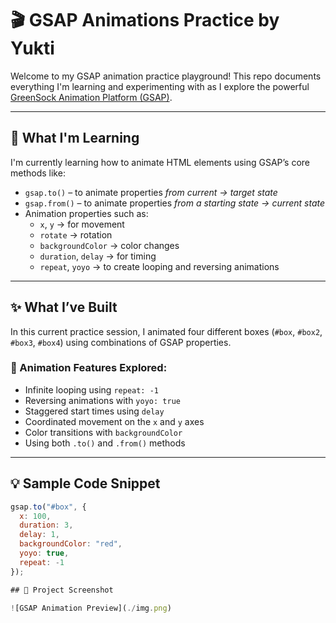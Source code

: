 # 🎬 GSAP Animations Practice by Yukti

Welcome to my GSAP animation practice playground! This repo documents everything I'm learning and experimenting with as I explore the powerful [GreenSock Animation Platform (GSAP)](https://gsap.com/gsap/).

---

## 📌 What I'm Learning

I'm currently learning how to animate HTML elements using GSAP’s core methods like:

- `gsap.to()` – to animate properties *from current → target state*
- `gsap.from()` – to animate properties *from a starting state → current state*
- Animation properties such as:
  - `x`, `y` → for movement
  - `rotate` → rotation
  - `backgroundColor` → color changes
  - `duration`, `delay` → for timing
  - `repeat`, `yoyo` → to create looping and reversing animations

---

## ✨ What I’ve Built

In this current practice session, I animated four different boxes (`#box`, `#box2`, `#box3`, `#box4`) using combinations of GSAP properties.

### 🔄 Animation Features Explored:
- Infinite looping using `repeat: -1`
- Reversing animations with `yoyo: true`
- Staggered start times using `delay`
- Coordinated movement on the `x` and `y` axes
- Color transitions with `backgroundColor`
- Using both `.to()` and `.from()` methods

---

## 💡 Sample Code Snippet
```js
gsap.to("#box", {
  x: 100,
  duration: 3,
  delay: 1,
  backgroundColor: "red",
  yoyo: true,
  repeat: -1
});

## 📸 Project Screenshot

![GSAP Animation Preview](./img.png)
